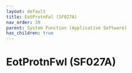 ```yaml
---
layout: default
title: EotProtnFwl (SF027A)
nav_order: 39
parent: System Function (Applicative Software)
has_children: true
---
```

# EotProtnFwl (SF027A)
